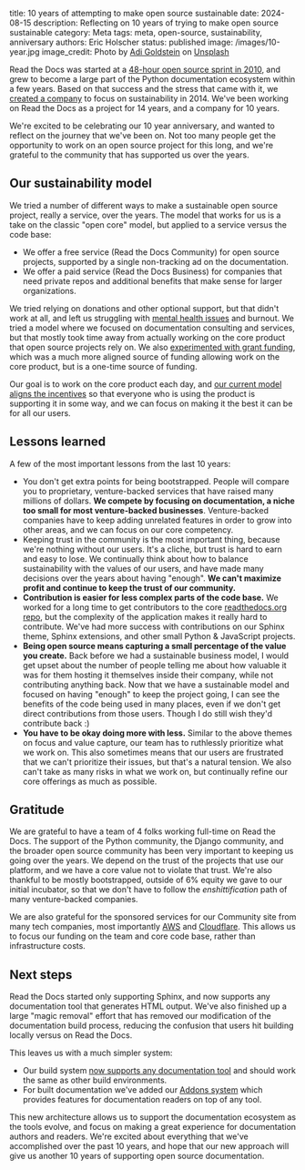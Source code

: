 title: 10 years of attempting to make open source sustainable
date: 2024-08-15
description: Reflecting on 10 years of trying to make open source sustainable
category: Meta
tags: meta, open-source, sustainability, anniversary
authors: Eric Holscher
status: published
image: /images/10-year.jpg
image_credit: Photo by <a href="https://unsplash.com/@adigold1?utm_content=creditCopyText&utm_medium=referral&utm_source=unsplash">Adi Goldstein</a> on <a href="https://unsplash.com/photos/selective-focus-photography-of-assorted-color-balloons-Hli3R6LKibo?utm_content=creditCopyText&utm_medium=referral&utm_source=unsplash">Unsplash</a>

Read the Docs was started at a [48-hour open source sprint in 2010](https://www.ericholscher.com/blog/2010/aug/16/announcing-read-docs/), and grew to become a large part of the Python documentation ecosystem within a few years.
Based on that success and the stress that came with it, we [created a company](https://www.ericholscher.com/blog/2014/oct/24/announcing-read-the-docs-for-business/) to focus on sustainability in 2014.
We've been working on Read the Docs as a project for 14 years, and a company for 10 years.

We're excited to be celebrating our 10 year anniversary, and wanted to reflect on the journey that we've been on.
Not too many people get the opportunity to work on an open source project for this long,
and we're grateful to the community that has supported us over the years.

## Our sustainability model

We tried a number of different ways to make a sustainable open source project, really a service, over the years.
The model that works for us is a take on the classic "open core" model, but applied to a service versus the code base:

* We offer a free service (Read the Docs Community) for open source projects, supported by a single non-tracking ad on the documentation.
* We offer a paid service (Read the Docs Business) for companies that need private repos and additional benefits that make sense for larger organizations.

We tried relying on donations and other optional support, but that didn't work at all, and left us struggling with [mental health issues](https://ericholscher.com/blog/2018/feb/7/the-post-i-never-published/) and burnout.
We tried a model where we focused on documentation consulting and services, but that mostly took time away from actually working on the core product that open source projects rely on.
We also [experimented with grant funding](https://blog.readthedocs.com/czi-grant-announcement/),
which was a much more aligned source of funding allowing work on the core product,
but is a one-time source of funding.

Our goal is to work on the core product each day,
and [our current model aligns the incentives](https://ericholscher.com/blog/2016/aug/31/funding-oss-marketing-money/) so that everyone who is using the product is supporting it in some way,
and we can focus on making it the best it can be for all our users.

## Lessons learned

A few of the most important lessons from the last 10 years:

* You don't get extra points for being bootstrapped. People will compare you to proprietary, venture-backed services that have raised many millions of dollars. **We compete by focusing on documentation, a niche too small for most venture-backed businesses**. Venture-backed companies have to keep adding unrelated features in order to grow into other areas, and we can focus on our core competency.
* Keeping trust in the community is the most important thing, because we're nothing without our users. It's a cliche, but trust is hard to earn and easy to lose. We continually think about how to balance sustainability with the values of our users, and have made many decisions over the years about having "enough". **We can't maximize profit and continue to keep the trust of our community.**
* **Contribution is easier for less complex parts of the code base.** We worked for a long time to get contributors to the core [readthedocs.org repo](https://github.com/readthedocs/readthedocs.org/), but the complexity of the application makes it really hard to contribute. We've had more success with contributions on our Sphinx theme, Sphinx extensions, and other small Python & JavaScript projects.
* **Being open source means capturing a small percentage of the value you create.** Back before we had a sustainable business model, I would get upset about the number of people telling me about how valuable it was for them hosting it themselves inside their company, while not contributing anything back. Now that we have a sustainable model and focused on having "enough" to keep the project going, I can see the benefits of the code being used in many places, even if we don't get direct contributions from those users. Though I do still wish they'd contribute back :)
* **You have to be okay doing more with less.** Similar to the above themes on focus and value capture, our team has to ruthlessly prioritize what we work on. This also sometimes means that our users are frustrated that we can't prioritize their issues, but that's a natural tension. We also can't take as many risks in what we work on, but continually refine our core offerings as much as possible.

## Gratitude

We are grateful to have a team of 4 folks working full-time on Read the Docs.
The support of the Python community, the Django community, and the broader open source community has been very important to keeping us going over the years.
We depend on the trust of the projects that use our platform, and we have a core value not to violate that trust.
We're also thankful to be mostly bootstrapped, outside of 6% equity we gave to our initial incubator, so that we don't have to follow the *enshittification* path of many venture-backed companies.

We are also grateful for the sponsored services for our Community site from many tech companies, most importantly [AWS](https://aws.amazon.com/) and [Cloudflare](https://www.cloudflare.com/).
This allows us to focus our funding on the team and core code base, rather than infrastructure costs.

## Next steps

Read the Docs started only supporting Sphinx, and now supports any documentation tool that generates HTML output.
We've also finished up a large "magic removal" effort that has removed our modification of the documentation build process,
reducing the confusion that users hit building locally versus on Read the Docs.

This leaves us with a much simpler system:

* Our build system [now supports any documentation tool](https://docs.readthedocs.io/en/stable/build-customization.html) and should work the same as other build environments.
* For built documentation we've added our [Addons system](https://docs.readthedocs.io/en/stable/addons.html) which provides features for documentation readers on top of any tool.

This new architecture allows us to support the documentation ecosystem as the tools evolve,
and focus on making a great experience for documentation authors and readers.
We're excited about everything that we've accomplished over the past 10 years,
and hope that our new approach will give us another 10 years of supporting open source documentation.
